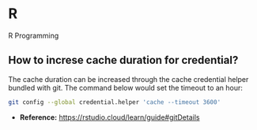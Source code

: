 # R
R Programming

## How to increse cache duration for credential?

The cache duration can be increased through the cache credential helper bundled with git. The command below would set the timeout to an hour:

```bash
git config --global credential.helper 'cache --timeout 3600'
```

+ **Reference:** https://rstudio.cloud/learn/guide#gitDetails 